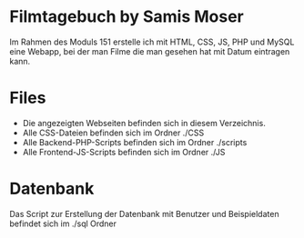 # Filmtagebuch by Samis Moser

Im Rahmen des Moduls 151 erstelle ich mit HTML, CSS, JS, PHP und MySQL eine Webapp, bei der man Filme die man gesehen hat mit Datum eintragen kann.

# Files
* Die angezeigten Webseiten befinden sich in diesem Verzeichnis.
* Alle CSS-Dateien befinden sich im Ordner ./CSS
* Alle Backend-PHP-Scripts befinden sich im Ordner ./scripts
* Alle Frontend-JS-Scripts befinden sich im Ordner ./JS

# Datenbank
Das Script zur Erstellung der Datenbank mit Benutzer und Beispieldaten befindet sich im ./sql Ordner
